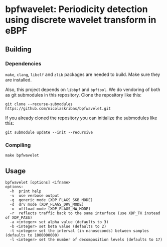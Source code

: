 # bpfwavelet: Periodicity detection using discrete wavelet transform in eBPF

## Building

### Dependencies

`make`, `clang`, `libelf` and `zlib` packages are needed to build. Make sure
they are installed.

Also, this project depends on `libbpf` and `bpftool`. We do vendoring of both as
git submodules in this repository. Clone the repository like this:

```shell
git clone --recurse-submodules https://github.com/nicolaskribas/bpfwavelet.git
```

If you already cloned the repository you can initialize the submodules like
this:

```shell
git submodule update --init --recursive
```

### Compiling

```shell
make bpfwavelet
```

## Usage

```text
bpfwavelet [options] <ifname>
options:
  -h  print help
  -v  use verbose output
  -g  generic mode (XDP_FLAGS_SKB_MODE)
  -d  drv mode (XDP_FLAGS_DRV_MODE)
  -o  offload mode (XDP_FLAGS_HW_MODE)
  -r  reflects traffic back to the same interface (use XDP_TX instead of XDP_PASS)
  -a <integer> set alpha value (defaults to 3)
  -b <integer> set beta value (defaults to 2)
  -t <integer> set the interval (in nanoseconds) between samples (defaults to 1000000000)
  -l <integer> set the number of decomposition levels (defaults to 17)
```
